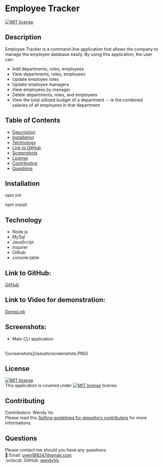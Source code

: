 # Employee Tracker
    
  [![MIT license](https://img.shields.io/badge/License-MIT-blue.svg)](https://choosealicense.com/licenses/mit/)

## Description
Employee Tracker is a command-line application that allows the company to manage the employee database easily. By using this application, the user can:
- Add departments, roles, employees
- View departments, roles, employees
- Update employee roles
- Update employee managers
- View employees by manager
- Delete departments, roles, and employees
- View the total utilized budget of a department -- ie the combined salaries of all employees in that department

## Table of Contents
- [Description](#description)
- [Installation](#installation)
- [Technology](#technology)
- [Link to GitHub](#linktogithub)
- [Screenshots](#screenshots)
- [License](#license)
- [Contributing](#contributing)
- [Questions](#questions)

## Installation
npm init

npm install

## Technology 

- Node.js
- MySql
- JavaScript
- Inquirer
- Github
- console.table

## Link to GitHub:
[GitHub](https://github.com/wendyVo/employee-tracker.git)

## Link to Video for demonstration:

[DemoLink](https://drive.google.com/file/d/1Hij6p-hFoHWLvgLBP-X9pHHa4KbxcMmR/view?usp=sharing)

## Screenshots:
- Main CLI application
<br/>
![screenshots](/assets/screenshots.PNG)

## License

[![MIT license](https://img.shields.io/badge/License-MIT-blue.svg)](https://choosealicense.com/licenses/mit/)
<br/>
This application is covered under [![MIT license](https://img.shields.io/badge/License-MIT-blue.svg)](https://choosealicense.com/licenses/mit/) license. 

## Contributing
Contributors: Wendy Vo <br/>
Please read this [Setting guidelines for repository contributors](https://docs.github.com/en/github/building-a-strong-community/setting-guidelines-for-repository-contributors) for more informations.

## Questions

Please contact me should you have any questions: <br/>
:email:   Email: uyen199247@gmail.com <br/>
:octocat: GitHub:  [wendyVo](https://github.com/wendyVo)


